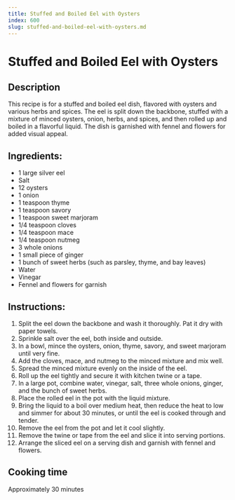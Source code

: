 ```yaml
---
title: Stuffed and Boiled Eel with Oysters
index: 600
slug: stuffed-and-boiled-eel-with-oysters.md
---
```


# Stuffed and Boiled Eel with Oysters

## Description
This recipe is for a stuffed and boiled eel dish, flavored with oysters and various herbs and spices. The eel is split down the backbone, stuffed with a mixture of minced oysters, onion, herbs, and spices, and then rolled up and boiled in a flavorful liquid. The dish is garnished with fennel and flowers for added visual appeal.

## Ingredients:
- 1 large silver eel
- Salt
- 12 oysters
- 1 onion
- 1 teaspoon thyme
- 1 teaspoon savory
- 1 teaspoon sweet marjoram
- 1/4 teaspoon cloves
- 1/4 teaspoon mace
- 1/4 teaspoon nutmeg
- 3 whole onions
- 1 small piece of ginger
- 1 bunch of sweet herbs (such as parsley, thyme, and bay leaves)
- Water
- Vinegar
- Fennel and flowers for garnish

## Instructions:
1. Split the eel down the backbone and wash it thoroughly. Pat it dry with paper towels.
2. Sprinkle salt over the eel, both inside and outside.
3. In a bowl, mince the oysters, onion, thyme, savory, and sweet marjoram until very fine.
4. Add the cloves, mace, and nutmeg to the minced mixture and mix well.
5. Spread the minced mixture evenly on the inside of the eel.
6. Roll up the eel tightly and secure it with kitchen twine or a tape.
7. In a large pot, combine water, vinegar, salt, three whole onions, ginger, and the bunch of sweet herbs.
8. Place the rolled eel in the pot with the liquid mixture.
9. Bring the liquid to a boil over medium heat, then reduce the heat to low and simmer for about 30 minutes, or until the eel is cooked through and tender.
10. Remove the eel from the pot and let it cool slightly.
11. Remove the twine or tape from the eel and slice it into serving portions.
12. Arrange the sliced eel on a serving dish and garnish with fennel and flowers.

## Cooking time
Approximately 30 minutes